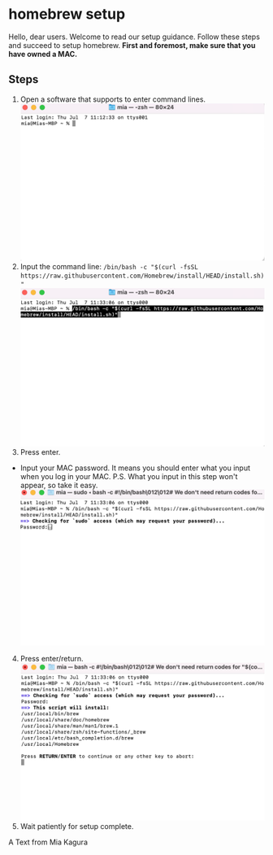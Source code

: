 # homebrew setup
Hello, dear users. Welcome to read our setup guidance. Follow these steps and succeed to setup homebrew.
**First and foremost, make sure that you have owned a MAC.**

## Steps
1. Open a software that supports to enter command lines.
 ![Tux, the Linux mascot](/quick-start/setup-homebrew-step1.png)
2. Input the command line:
`/bin/bash -c "$(curl -fsSL https://raw.githubusercontent.com/Homebrew/install/HEAD/install.sh)"`
 ![Tux, the Linux mascot](/quick-start/setup-homebrew-step2.png)
3. Press enter.
* Input your MAC password. It means you should enter what you input when you log in your MAC.
P.S. What you input in this step won't appear, so take it easy.
 ![Tux, the Linux mascot](/quick-start/setup-homebrew-step4.png)
4.  Press enter/return.
 ![Tux, the Linux mascot](/quick-start/setup-homebrew-step5.png)
5.  Wait patiently for setup complete.

A Text from Mia Kagura

